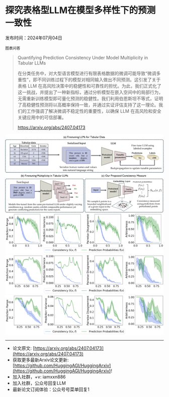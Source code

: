 # 探究表格型LLM在模型多样性下的预测一致性
发布时间：2024年07月04日

`图表问答`
> Quantifying Prediction Consistency Under Model Multiplicity in Tabular LLMs
>
> 在分类任务中，对大型语言模型进行有限表格数据的微调可能导致“微调多重性”，即不同训练过程下的模型对相同输入做出不同预测。这引发了关于表格 LLM 在高风险决策中的稳健性和可靠性的担忧。为此，我们正式化了这一挑战，并提出了一种新指标，通过分析模型在嵌入空间中的局部行为，无需重新训练模型即可量化预测的稳健性。我们利用伯恩斯坦不等式，证明了高稳健性预测将以高概率保持一致，并通过实证评估支持了这一理论。我们的工作强调了解决微调不稳定性的重要性，以确保 LLM 在高风险和安全关键应用中的可信部署。
>
> https://arxiv.org/abs/2407.04173

![](https://raw.githubusercontent.com/HuggingAGI/HuggingArxiv/main/paper_images/2407.04173/x1.png)
![](https://raw.githubusercontent.com/HuggingAGI/HuggingArxiv/main/paper_images/2407.04173/rolling_stats_plot.png)
![](https://raw.githubusercontent.com/HuggingAGI/HuggingArxiv/main/paper_images/2407.04173/diabetes_512.png)
![](https://raw.githubusercontent.com/HuggingAGI/HuggingArxiv/main/paper_images/2407.04173/creditg_512.png)

<hr />

- 论文原文: [https://arxiv.org/abs/2407.04173](https://arxiv.org/abs/2407.04173)
- 获取更多最新Arxiv论文更新: [https://github.com/HuggingAGI/HuggingArxiv](https://github.com/HuggingAGI/HuggingArxiv)!
- 加入社群，+v: iamxxn886
- 加入社群，公众号回复LLM
- 最新论文订阅体验：公众号号菜单回复1